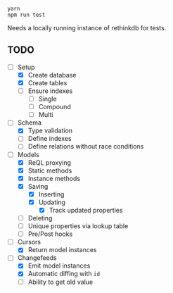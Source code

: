 
```
yarn
npm run test
```

Needs a locally running instance of rethinkdb for tests.

## TODO
- [ ] Setup
    - [x] Create database
    - [x] Create tables
    - [ ] Ensure indexes
        - [ ] Single
        - [ ] Compound
        - [ ] Multi
- [ ] Schema
    - [x] Type validation
    - [ ] Define indexes
    - [ ] Define relations without race conditions
- [ ] Models
    - [x] ReQL proxying
    - [x] Static methods
    - [x] Instance methods
    - [x] Saving
        - [x] Inserting
        - [x] Updating
            - [x] Track updated properties
    - [ ] Deleting
    - [ ] Unique properties via lookup table
    - [ ] Pre/Post hooks
- [ ] Cursors
    - [x] Return model instances
- [ ] Changefeeds
    - [x] Emit model instances
    - [x] Automatic diffing with `id`
    - [ ] Ability to get old value
